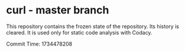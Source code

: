 # curl - master branch

This repository contains the frozen state of the repository.
Its history is cleared. It is used only for static code
analysis with Codacy.

Commit Time: 1734478208